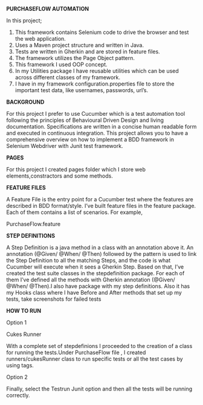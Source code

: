 **PURCHASEFLOW AUTOMATION**
 
 In this project; 
1.	This framework contains Selenium code to drive the browser and test the web application.
2.	Uses a Maven project structure and written in Java.
3.	Tests are written in Gherkin and are stored in feature files.
4.	The framework utilizes the Page Object pattern.
5.  This framework I used OOP concept.
6.  In my Utilities package I have reusable utilities which can be used across different classes of my framework.
7.  I have in my framework configuration.properties file to store the important test data, like usernames, passwords, url’s.   

**BACKGROUND**

For this project I prefer to use Cucumber which is a test automation tool following the principles of Behavioural Driven Design and living documentation. 
Specifications are written in a concise human readable form and executed in continuous integration.
This project allows you to have a comprehensive overview on how to implement a BDD framework in Selenium Webdriver with Junit test framework.

**PAGES**

For this project I created pages folder which I store web elements,constractors and some methods.

**FEATURE FILES**

A Feature File is the entry point for a Cucumber test where the features are described in BDD format/style. I’ve built feature files in the feature package. Each of them contains a list of scenarios. For example,

PurchaseFlow.feature

**STEP DEFINITIONS**

A Step Definition is a java method in a class with an annotation above it. An annotation (@Given/ @When/ @Then) followed by the pattern is used to link the Step Definition to all the matching Steps, and the code is what Cucumber will execute when it sees a Gherkin Step.
Based on that, I’ve created the test suite classes in the stepdefinition package. For each of them I’ve defined all the methods with Gherkin annotation (@Given/ @When/ @Then).I also have package with my step definitions. Also it has my Hooks class where I have Before and After methods that set up my tests, take screenshots for failed tests 


**HOW TO RUN**

Option 1

Cukes Runner

With a complete set of stepdefinions I proceeded to the creation of a class for running the tests.Under PurchaseFlow file , I created runners/cukesRunner class to run specific tests or all the test cases by using tags.

Option 2

Finally, select the Testrun Junit option and then all the tests will be running correctly.





